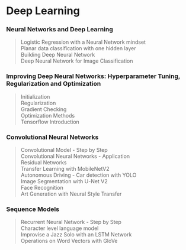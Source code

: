 # Deep Learning

### Neural Networks and Deep Learning   
> Logistic Regression with a Neural Network mindset  
> Planar data classification with one hidden layer  
> Building Deep Neural Network  
> Deep Neural Network for Image Classification

### Improving Deep Neural Networks: Hyperparameter Tuning, Regularization and Optimization  
> Initialization  
> Regularization  
> Gradient Checking  
> Optimization Methods  
> Tensorflow Introduction  

### Convolutional Neural Networks
> Convolutional Model - Step by Step  
> Convolutional Neural Networks - Application   
> Residual Networks   
> Transfer Learning with MobileNetV2   
> Autonomous Driving - Car detection with YOLO  
> Image Segmentation with U-Net V2   
> Face Recognition  
> Art Generation with Neural Style Transfer  

### Sequence Models
> Recurrent Neural Network - Step by Step  
> Character level language model    
> Improvise a Jazz Solo with an LSTM Network  
> Operations on Word Vectors with GloVe  
